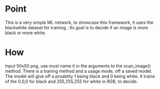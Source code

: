 # Point
This is a very simple ML network, to showcase this framework,
it uses the blackwhite dataset for training .
Its goal is to decide if an image is more black or more white.

# How
Input 50x50 png, use must name it in the arguments to the scan_image() method.
There is a traning method and a usage mode, off a saved model.
The model will give off a proablity 1 being black and 0 being white.
It trains of the 0,0,0 for black and 255,255,255 for white in RGB, to decide.
